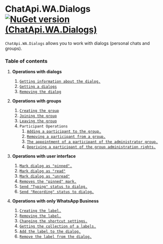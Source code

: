 # ChatApi.WA.Dialogs [![NuGet version (ChatApi.WA.Dialogs)](https://img.shields.io/badge/NuGet%20version-1.0.1-success?style=for-the-badge&logo=appveyor)](https://www.nuget.org/packages/ChatApi.WA.Dialogs/)
`ChatApi.WA.Dialogs` allows you to work with dialogs (personal chats and groups).

### Table of contents

1.  **Operations with dialogs**
    1.  [`Getting information about the dialog.`](DialogOperations/GetDialog.md)
    2.  [`Getting a dialogs`](DialogOperations/GetDialogs.md)
    3.  [`Removing the dialog`](DialogOperations/RemoveDialog.md)

2.  **Operations with groups**
    1. [`Creating the group`](GroupOperations/CreateGroup.md)
    2. [`Joining the group`](GroupOperations/JoinGroup.md)
    3. [`Leaving the group`](GroupOperations/LeaveGroup.md)
    4. `Participant Operations`
        1. [`Adding a participant to the group.`](GroupOperations/ParticipantOperations/AddParticipant.md)
        2. [`Removing a participant from a group.`](GroupOperations/ParticipantOperations/RemoveParticipant.md)
        3. [`The appointment of a participant of the administrator group.`](GroupOperations/ParticipantOperations/PromoteParticipant.md)
        4. [`Depriving a participant of the group administration rights.`](GroupOperations/ParticipantOperations/DemoteParticipant.md)

3.  **Operations with user interface**
    1.  [`Mark dialog as "pinned".`](UIOperations/PinChat.md)
    2.  [`Mark dialog as "read"`](UIOperations/ReadChat.md)
    3.  [`Mark dialog as "unread"`](UIOperations/UnReadChat.md)
    4.  [`Removes the "pinned" mark.`](UIOperations/UnpinChat.md)
    5.  [`Send "Typing" status to dialog.`](UIOperations/SendTypingStatus.md)
    6.  [`Send "Recording" status to dialog.`](UIOperations/SendVoiceRecordingStatus.md)
    
4. **Operations with only WhatsApp Business** 
    1.  [`Creating the label.`](WhatsAppBusinessOperations/CreateLabel.md)
    2.  [`Removing the label.`](WhatsAppBusinessOperations/RemoveLabel.md)
    3.  [`Changing the shortcut settings.`](WhatsAppBusinessOperations/UpdateLabel.md)
    4.  [`Getting the collection of a labels.`](WhatsAppBusinessOperations/GetLabels.md)
    5.  [`Add the label to the dialog.`](WhatsAppBusinessOperations/LabeledChat.md)
    6.  [`Remove the label from the dialog.`](WhatsAppBusinessOperations/UnlabeledChat.md)